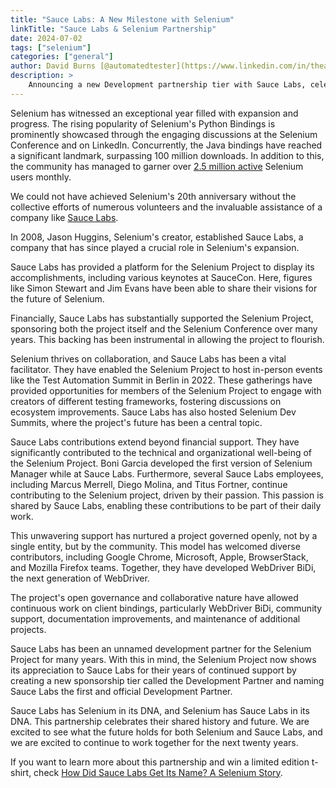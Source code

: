 ```yaml
---
title: "Sauce Labs: A New Milestone with Selenium"
linkTitle: "Sauce Labs & Selenium Partnership"
date: 2024-07-02
tags: ["selenium"]
categories: ["general"]
author: David Burns [@automatedtester](https://www.linkedin.com/in/theautomatedtester/)
description: >
    Announcing a new Development partnership tier with Sauce Labs, celebrating our supporters!
---
```


Selenium has witnessed an exceptional year filled with expansion and progress. The rising 
popularity of Selenium's Python Bindings is prominently showcased through the engaging 
discussions at the Selenium Conference and on LinkedIn. Concurrently, the Java bindings have 
reached a significant landmark, surpassing 100 million downloads. In addition to this, 
the community has managed to garner over [2.5 million active](https://plausible.io/manager.selenium.dev) 
Selenium users monthly.

We could not have achieved Selenium's 20th anniversary without the collective efforts of numerous 
volunteers and the invaluable assistance of a company like [Sauce Labs](https://saucelabs.com/resources/topic-hub/selenium?utm_source=selenium&utm_medium=website&utm_campaign=selenium-sponsorship-fy25).

In 2008, Jason Huggins, Selenium's creator, established Sauce Labs, a company that has since 
played a crucial role in Selenium's expansion.

Sauce Labs has provided a platform for the Selenium Project to display its accomplishments, 
including various keynotes at SauceCon. Here, figures like Simon Stewart and Jim Evans have been 
able to share their visions for the future of Selenium.

Financially, Sauce Labs has substantially supported the Selenium Project, sponsoring both the 
project itself and the Selenium Conference over many years. This backing has been instrumental 
in allowing the project to flourish.

Selenium thrives on collaboration, and Sauce Labs has been a vital facilitator. They have 
enabled the Selenium Project to host in-person events like the Test Automation Summit in Berlin 
in 2022. These gatherings have provided opportunities for members of the Selenium Project to 
engage with creators of different testing frameworks, fostering discussions on ecosystem 
improvements. Sauce Labs has also hosted Selenium Dev Summits, where the project's future has 
been a central topic.

Sauce Labs contributions extend beyond financial support. They have significantly contributed 
to the technical and organizational well-being of the Selenium Project. Boni Garcia developed 
the first version of Selenium Manager while at Sauce Labs. Furthermore, several Sauce Labs 
employees, including Marcus Merrell, Diego Molina, and Titus Fortner, continue contributing 
to the Selenium project, driven by their passion. This passion is shared by Sauce Labs, 
enabling these contributions to be part of their daily work.

This unwavering support has nurtured a project governed openly, not by a single entity, but 
by the community. This model has welcomed diverse contributors, including Google Chrome, 
Microsoft, Apple, BrowserStack, and Mozilla Firefox teams. Together, they have developed WebDriver 
BiDi, the next generation of WebDriver.

The project's open governance and collaborative nature have allowed continuous work on client 
bindings, particularly WebDriver BiDi, community support, documentation improvements, and 
maintenance of additional projects.

Sauce Labs has been an unnamed development partner for the Selenium Project for many years. 
With this in mind, the Selenium Project now shows its appreciation to Sauce Labs for their 
years of continued support by creating a new sponsorship tier called the Development Partner 
and naming Sauce Labs the first and official Development Partner.

Sauce Labs has Selenium in its DNA, and Selenium has Sauce Labs in its DNA. This partnership 
celebrates their shared history and future. We are excited to see what the future holds for 
both Selenium and Sauce Labs, and we are excited to continue to work together for the next 
twenty years.

If you want to learn more about this partnership and win a limited edition t-shirt, check 
[How Did Sauce Labs Get Its Name? A Selenium Story](https://saucelabs.com/resources/blog/selenium-and-sauce-labs).
```
